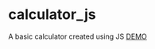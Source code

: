 # calculator_js
A basic calculator created using JS
[DEMO ]('https://babyprathyushadamarasingi.github.io/calculator_js/')
